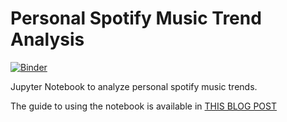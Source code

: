 # Personal Spotify Music Trend Analysis

[![Binder](https://mybinder.org/badge_logo.svg)](https://mybinder.org/v2/gh/ivailop7/Spotify-Music-Analysis/master?filepath=Personal%20Spotify%20Music%20Trends%20Analysis.ipynb)

Jupyter Notebook to analyze personal spotify music trends. 

The guide to using the notebook is available in [THIS BLOG POST](https://www.ivaylopavlov.com/personal-spotify-music-trend-analysis/)
